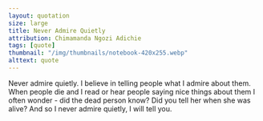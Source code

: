 ```yaml
---
layout: quotation
size: large
title: Never Admire Quietly
attribution: Chimamanda Ngozi Adichie
tags: [quote]
thumbnail: "/img/thumbnails/notebook-420x255.webp"
alttext: quote
---
```


Never admire quietly. I believe in telling people what I admire about them. When people die and I read or hear people saying nice things about them
I often wonder - did the dead person know? Did you tell her when she was alive? And so I never admire quietly, I will tell you.
